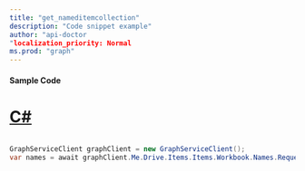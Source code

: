 ```yaml
---
title: "get_nameditemcollection"
description: "Code snippet example" 
author: "api-doctor
"localization_priority: Normal
ms.prod: "graph"
--- 
```

#### Sample Code
# [C#](#tab/Csharp)

```C#

GraphServiceClient graphClient = new GraphServiceClient();
var names = await graphClient.Me.Drive.Items.Items.Workbook.Names.Request().GetAsync();

```